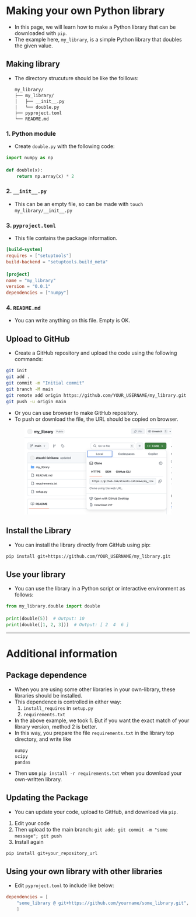 # Making your own Python library
* In this page, we will learn how to make a Python library that can be downloaded with `pip`.
* The example here, `my_library`, is a simple Python library that doubles the given value.

## Making library
* The directory strucuture should be like the folllows:
  ```
  my_library/
  ├── my_library/
  │   ├── __init__.py
  │   └── double.py
  ├── pyproject.toml
  └── README.md
  ```

### 1. Python module
* Create `double.py` with the following code:

```python
import numpy as np

def double(x):
    return np.array(x) * 2
```

### 2. `__init__.py`
* This can be an empty file, so can be made with `touch my_library/__init__.py`

### 3. `pyproject.toml`
* This file contains the package information.
```toml
[build-system]
requires = ["setuptools"]
build-backend = "setuptools.build_meta"

[project]
name = "my_library"
version = "0.0.1"
dependencies = ["numpy"]
```

### 4. `README.md`
* You can write anything on this file. Empty is OK.

## Upload to GitHub
* Create a GitHub repository and upload the code using the following commands:

```sh
git init
git add .
git commit -m "Initial commit"
git branch -M main
git remote add origin https://github.com/YOUR_USERNAME/my_library.git
git push -u origin main
```
* Or you can use browser to make GitHub repository.
* To push or download the file, the URL should be copied on browser.

<div align=center>
<img src="../figures/my_library.png" width=80%>
</div>

## Install the Library
* You can install the library directly from GitHub using pip:
```sh
pip install git+https://github.com/YOUR_USERNAME/my_library.git
```

## Use your library
* You can use the library in a Python script or interactive environment as follows:

```python
from my_library.double import double

print(double(5))  # Output: 10
print(double([1, 2, 3]))  # Output: [ 2  4  6 ]
```

---

# Additional information

## Package dependence
* When you are using some other libraries in your own-library, these libraries should be installed.
* This dependence is controlled in either way:
  1. `install_requires` in `setup.py`
  2. `requirements.txt`
* In the above example, we took 1. But if you want the exact match of your library version, method 2 is better.
* In this way, you prepare the file `requirements.txt` in the library top directory, and write like
  ```
  numpy
  scipy
  pandas
  ```
* Then use `pip install -r requirements.txt` when you download your own-written library.

## Updating the Package
* You can update your code, upload to GitHub, and download via `pip`.
1. Edit your code
2. Then upload to the main branch: `git add; git commit -m "some message"; git push`
3. Install again
  ```sh
  pip install git+your_repository_url
  ```

## Using your own library with other libraries
* Edit `pyproject.toml` to include like below:
```toml
dependencies = [
    "some_library @ git+https://github.com/yourname/some_library.git",
    ]
```